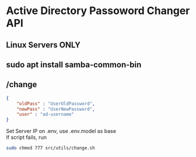 # Active Directory Passoword Changer API
## Linux Servers ONLY
## **sudo apt install samba-common-bin**
## /change 
```json
{   
    "oldPass" : "UserOldPassword",
    "newPass" : "UserNewPassword",
    "user" : "ad-username"
}
```
Set Server IP on .env, use .env.model as base </br>
If script fails, run 
```bash
sudo chmod 777 src/utils/change.sh
```